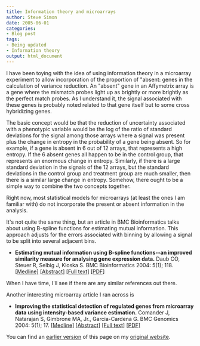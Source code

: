 ```yaml
---
title: Information theory and microarrays
author: Steve Simon
date: 2005-06-01
categories:
- Blog post
tags:
- Being updated
- Information theory
output: html_document
---
```

I have been toying with the idea of using information theory in a
microarray experiment to allow incorporation of the proportion of
"absent: genes in the calculation of variance reduction. An "absent"
gene in an Affymetrix array is a gene where the mismatch probes light up
as brightly or more brightly as the perfect match probes. As I
understand it, the signal associated with these genes is probably noted
related to that gene itself but to some cross hybridizing genes.

The basic concept would be that the reduction of uncertainty associated
with a phenotypic variable would be the log of the ratio of standard
deviations for the signal among those arrays where a signal was present
plus the change in entropy in the probability of a gene being absent. So
for example, if a gene is absent in 6 out of 12 arrays, that represents
a high entropy. If the 6 absent genes all happen to be in the control
group, that represents an enormous change in entropy. Similarly, if
there is a large standard deviation in the signals of the 12 arrays, but
the standard deviations in the control group and treatment group are
much smaller, then there is a similar large change in entropy. Somehow,
there ought to be a simple way to combine the two concepts together.

Right now, most statistical models for microarrays (at least the ones I
am familiar with) do not incorporate the present or absent information
in the analysis.

It's not quite the same thing, but an article in BMC Bioinformatics
talks about using B-spline functions for estimating mutual information.
This approach adjusts for the errors associated with binning by allowing
a signal to be split into several adjacent bins.

- **Estimating mutual information using B-spline functions\--an
improved similarity measure for analysing gene expression data.**
Daub CO, Steuer R, Selbig J, Kloska S. BMC Bioinformatics 2004:
5(1); 118.
[\[Medline\]](http://www.ncbi.nlm.nih.gov/entrez/query.fcgi?cmd=Retrieve&db=PubMed&list_uids=15339346&dopt=Abstract)
[\[Abstract\]](http://www.biomedcentral.com/1471-2105/5/118/abstract)
[\[Full text\]](http://www.biomedcentral.com/1471-2105/5/118)
[\[PDF\]](http://www.biomedcentral.com/content/pdf/1471-2105-5-118.pdf)

When I have time, I'll see if there are any similar references out
there.

Another interesting microarray article I ran across is

- **Improving the statistical detection of regulated genes from
microarray data using intensity-based variance estimation.**
Comander J, Natarajan S, Gimbrone MA, Jr., Garcia-Cardena G. BMC
Genomics 2004: 5(1); 17.
[\[Medline\]](http://www.ncbi.nlm.nih.gov/entrez/query.fcgi?cmd=Retrieve&db=PubMed&list_uids=15113402&dopt=Abstract)
[\[Abstract\]](http://www.biomedcentral.com/1471-2164/5/17/abstract)
[\[Full text\]](http://www.biomedcentral.com/1471-2164/5/17)
[\[PDF\]](http://www.biomedcentral.com/content/pdf/1471-2164-5-17.pdf)

You can find an [earlier version][sim1] of this page on my [original website][sim2].


[sim1]: http://www.pmean.com/05/InformationTheoryA.html
[sim2]: http://www.pmean.com/original_site.html
